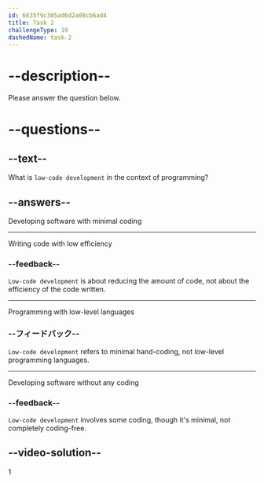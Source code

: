 ```yaml
---
id: 6635f9c305ad6d2a08cb6ad4
title: Task 2
challengeType: 19
dashedName: task-2
---
```


# --description--

Please answer the question below.

# --questions--

## --text--

What is `low-code development` in the context of programming?

## --answers--

Developing software with minimal coding

---

Writing code with low efficiency

### --feedback--

`Low-code development` is about reducing the amount of code, not about the efficiency of the code written.

---

Programming with low-level languages

### --フィードバック--

`Low-code development` refers to minimal hand-coding, not low-level programming languages.

---

Developing software without any coding

### --feedback--

`Low-code development` involves some coding, though it's minimal, not completely coding-free.

## --video-solution--

1
